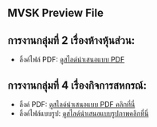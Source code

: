 ## MVSK Preview File
## การงานกลุ่มที่ 2 เรื่องห้างหุ้นส่วน:
- ลิ้งค์ไฟล์ PDF: [ดูสไลด์นำเสนอแบบ PDF](https://drive.google.com/file/d/1C3969JFX5fYEQVt3IOWlyfPylKqhmYXs/view?usp=sharing) <br/>

## การงานกลุ่มที่ 4 เรื่องกิจการสหกรณ์:
- ลิ้งค์ PDF: [ดูสไลด์นำเสนอแบบ PDF คลิกที่นี่](https://drive.google.com/file/d/1Ny0zHIYKqghPd_q62zL7iZWR3yqHQf8k/view?usp=sharing) <br/>
- ลิ้งค์ไฟล์แบบรูป: [ดูสไลด์นำเสนอแบบรูปภาพคลิกที่นี่](https://drive.google.com/drive/folders/1RDNA7M2Eqt-Xbo9sVFDYO3F-matTJDc_?usp=sharing) <br/>
